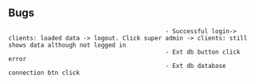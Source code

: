## Bugs
												- Successful login-> clients: loaded data -> logout. Click super admin -> clients: still shows data although not logged in
												- Ext db button click error
												- Ext db database connection btn click